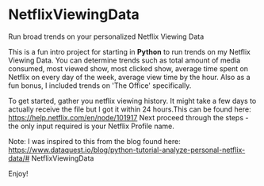 # NetflixViewingData
Run broad trends on your personalized Netflix Viewing Data

This is a fun intro project for starting in **Python** to run trends on my Netflix Viewing Data. You can determine trends such as total amount of media consumed, most viewed show, most clicked show, average time spent on Netflix on every day of the week, average view time by the hour. Also as a fun bonus, I included trends on 'The Office' specifically.

To get started, gather you netflix viewing history. It might take a few days to actually receive the file but I got it within 24 hours.This can be found here: 
https://help.netflix.com/en/node/101917
Next proceed through the steps - the only input required is your Netflix Profile name. 

Note: I was inspired to this from the blog found here: 
https://www.dataquest.io/blog/python-tutorial-analyze-personal-netflix-data/# NetflixViewingData

Enjoy!
